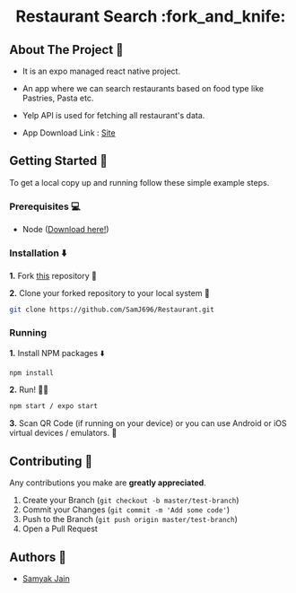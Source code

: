 <h1 align="center">Restaurant Search :fork_and_knife: </h1>

## About The Project :eyes: 

* It is an expo managed react native project.

* An app where we can search restaurants based on food type like
Pastries, Pasta etc.

* Yelp API is used for fetching all restaurant's data.

- App Download Link : [Site](https://drive.google.com/drive/folders/1pM76dny5_8bFWRSDgEg6zNIjVcuXWMss?usp=sharing)

<!-- GETTING STARTED -->

## Getting Started 🚀 

To get a local copy up and running follow these simple example steps.

### Prerequisites 💻 

- Node ([Download here!](https://nodejs.org/en/download))

### Installation :arrow_down: 

**1.** Fork [this](https://github.com/SamJ696/Restaurant) repository :fork_and_knife:

**2.** Clone your forked repository to your local system :busts_in_silhouette:

```sh
git clone https://github.com/SamJ696/Restaurant.git
```

### Running

**1.** Install NPM packages :arrow_down:

```sh
npm install
```

**2.** Run! :running_man:

```sh
npm start / expo start
```

**3.** Scan QR Code (if running on your device) or you can use Android or iOS virtual devices / emulators. :iphone:

<!-- CONTRIBUTING -->

## Contributing 🤝 

Any contributions you make are **greatly appreciated**.

1. Create your Branch (`git checkout -b master/test-branch`)
2. Commit your Changes (`git commit -m 'Add some code'`)
3. Push to the Branch (`git push origin master/test-branch`)
4. Open a Pull Request

<!-- CONTACT -->

## Authors :closed_book: 

- [Samyak Jain](https://github.com/SamJ696)
